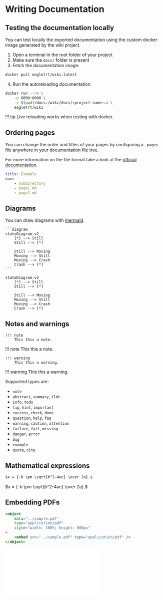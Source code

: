 # Writing Documentation

## Testing the documentation locally

You can test locally the exported documentation using the custom docker image
generated by the wiki project.

1. Open a terminal in the root folder of your project
2. Make sure the `docs/` folder is present
3. Fetch the documentation image:

```bash
docker pull eagletrt/wiki:latest
```

4. Run the autoreloading documentation:

```bash
docker run --rm \
    -p 8000:8000 \
    -v $(pwd)/docs:/wiki/docs/<project-name>:z \
    eagletrt/wiki
```

!!! tip
    Live reloading works when testing with docker.

## Ordering pages

You can change the order and titles of your pages by configuring a `.pages`
file anywhere in your documentation file tree.

For more information on the file format take a look at the
[official documentation](https://github.com/lukasgeiter/mkdocs-awesome-pages-plugin).

```yml
title: Example
nav:
    - subdirectory
    - page1.md
    - page2.md
```

## Diagrams

You can draw diagrams with [mermaid](https://mermaid-js.github.io/mermaid/#/).

````
```diagram
stateDiagram-v2
    [*] --> Still
    Still --> [*]

    Still --> Moving
    Moving --> Still
    Moving --> Crash
    Crash --> [*]
```
````

```diagram
stateDiagram-v2
    [*] --> Still
    Still --> [*]

    Still --> Moving
    Moving --> Still
    Moving --> Crash
    Crash --> [*]
```

## Notes and warnings

```
!!! note
    This this a note.
```

!!! note
    This this a note.

```
!!! warning
    This this a warning.
```

!!! warning
    This this a warning.

Supported types are:

-   `note`
-   `abstract`, `summary`, `tldr`
-   `info`, `todo`
-   `tip`, `hint`, `important`
-   `success`, `check`, `done`
-   `question`, `help`, `faq`
-   `warning`, `caution`, `attention`
-   `failure`, `fail`, `missing`
-   `danger`, `error`
-   `bug`
-   `example`
-   `quote`, `cite`

## Mathematical expressions

```markdown
$x = {-b \pm \sqrt{b^2-4ac} \over 2a}.$
```

$x = {-b \pm \sqrt{b^2-4ac} \over 2a}.$

## Embedding PDFs

```html
<object
    data="../sample.pdf"
    type="application/pdf"
    style="width: 100%; height: 600px"
>
    <embed src="../sample.pdf" type="application/pdf" />
</object>
```

<object data="../sample.pdf" type="application/pdf" style="width: 100%; height: 600px">
    <embed src="../sample.pdf" type="application/pdf" />
</object>
